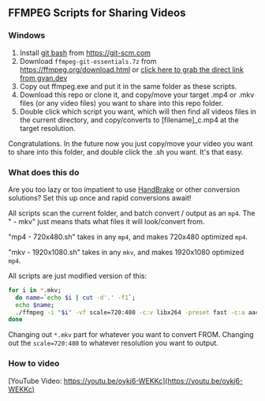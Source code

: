 ## FFMPEG Scripts for Sharing Videos

### Windows

1. Install [git bash](https://git-scm.com/download/win) from https://git-scm.com
2. Download `ffmpeg-git-essentials.7z` from https://ffmpeg.org/download.html or [click here to grab the direct link from gyan.dev](https://www.gyan.dev/ffmpeg/builds/ffmpeg-git-essentials.7z) 
3. Copy out ffmpeg.exe and put it in the same folder as these scripts.
4. Download this repo or clone it, and copy/move your target .mp4 or .mkv files (or any video files) you want to share into this repo folder.
5. Double click which script you want, which will then find all videos files in the current directory, and copy/converts to [filename]_c.mp4 at the target resolution.

Congratulations. In the future now you just copy/move your video you want to share into this folder, and double click the .sh you want. It's that easy.

### What does this do

Are you too lazy or too impatient to use [HandBrake](https://handbrake.fr/) or other conversion solutions? Set this up once and rapid conversions await!

All scripts scan the current folder, and batch convert / output as an `mp4`. The " - mkv" just means thats what files it will look/convert from.

"mp4 - 720x480.sh" takes in any `mp4`, and makes 720x480 optimized `mp4`.

"mkv - 1920x1080.sh" takes in any `mkv`, and makes 1920x1080 optimized `mp4`.

All scripts are just modified version of this:
```bash
for i in *.mkv;
  do name=`echo $i | cut -d'.' -f1`;
  echo $name;
  ./ffmpeg -i "$i" -vf scale=720:480 -c:v libx264 -preset fast -c:a aac "${name}_c.mp4" -hide_banner;
done
```

Changing out `*.mkv` part for whatever you want to convert FROM.
Changing out the `scale=720:480` to whatever resolution you want to output.

### How to video

[YouTube Video: https://youtu.be/oykj6-WEKKc](https://youtu.be/oykj6-WEKKc)
